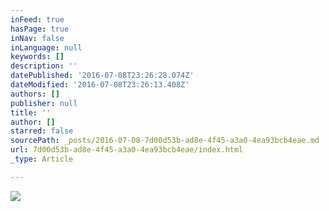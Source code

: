 ```yaml
---
inFeed: true
hasPage: true
inNav: false
inLanguage: null
keywords: []
description: ''
datePublished: '2016-07-08T23:26:28.074Z'
dateModified: '2016-07-08T23:26:13.408Z'
authors: []
publisher: null
title: ''
author: []
starred: false
sourcePath: _posts/2016-07-08-7d00d53b-ad8e-4f45-a3a0-4ea93bcb4eae.md
url: 7d00d53b-ad8e-4f45-a3a0-4ea93bcb4eae/index.html
_type: Article

---
```

![](https://the-grid-user-content.s3-us-west-2.amazonaws.com/b4226d4f-1c68-4ad5-a7de-c659c89f7994.jpg)